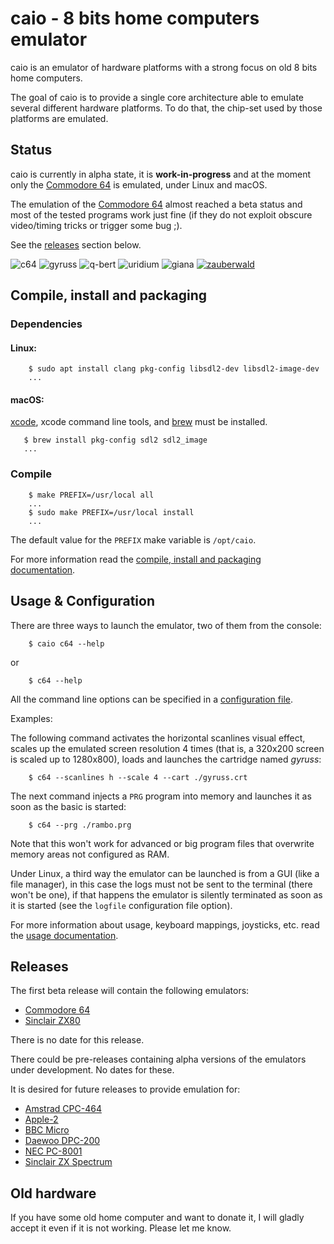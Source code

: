 # caio - 8 bits home computers emulator

caio is an emulator of hardware platforms with a strong focus on old 8 bits
home computers.

The goal of caio is to provide a single core architecture able to emulate
several different hardware platforms. To do that, the chip-set used by those
platforms are emulated.


## Status

caio is currently in alpha state, it is **work-in-progress** and at the
moment only the [Commodore 64](https://en.wikipedia.org/wiki/Commodore_64)
is emulated, under Linux and macOS.

The emulation of the
[Commodore 64](https://en.wikipedia.org/wiki/Commodore_64) almost reached a
beta status and most of the tested programs work just fine (if they do not
exploit obscure video/timing tricks or trigger some bug ;).

See the [releases](#releases) section below.

![c64](images/c64.gif "caio c64")
![gyruss](images/gyruss.gif "Gyruss")
![q-bert](images/q-bert.gif "Q*Bert")
![uridium](images/uridium.gif "Uridium")
![giana](images/giana.gif "Great Giana Sisters")
[![zauberwald](images/zauberwald.png "Zauberwald")](https://csdb.dk/release/?id=188005)


## Compile, install and packaging

### Dependencies

#### Linux:

```
    $ sudo apt install clang pkg-config libsdl2-dev libsdl2-image-dev
    ...
```

#### macOS:

[xcode](https://developer.apple.com/xcode), xcode command line tools, and
[brew](https://brew.sh) must be installed.

```
   $ brew install pkg-config sdl2 sdl2_image
   ...
```

### Compile

```
    $ make PREFIX=/usr/local all
    ...
    $ sudo make PREFIX=/usr/local install
    ...
```

The default value for the `PREFIX` make variable is `/opt/caio`.

For more information read the
[compile, install and packaging documentation](doc/compile.md).


## Usage & Configuration

There are three ways to launch the emulator, two of them from the console:

```
    $ caio c64 --help
```
or

```
    $ c64 --help
```

All the command line options can be specified in a
[configuration file](src/main/caio.conf).

Examples:

The following command activates the horizontal scanlines visual effect, scales
up the emulated screen resolution 4 times (that is, a 320x200 screen is scaled
up to 1280x800), loads and launches the cartridge named *gyruss*:

```
    $ c64 --scanlines h --scale 4 --cart ./gyruss.crt
```

The next command injects a `PRG` program into memory and launches it as soon
as the basic is started:

```
    $ c64 --prg ./rambo.prg
```

Note that this won't work for advanced or big program files that overwrite
memory areas not configured as RAM.

Under Linux, a third way the emulator can be launched is from a GUI
(like a file manager), in this case the logs must not be sent to the terminal
(there won't be one), if that happens the emulator is silently terminated as
soon as it is started (see the `logfile` configuration file option).

For more information about usage, keyboard mappings, joysticks, etc. read the
[usage documentation](doc/usage.md).


## Releases

The first beta release will contain the following emulators:

* [Commodore 64](https://en.wikipedia.org/wiki/Commodore_64)
* [Sinclair ZX80](https://en.wikipedia.org/wiki/ZX80)

There is no date for this release.

There could be pre-releases containing alpha versions of the emulators under
development. No dates for these.

It is desired for future releases to provide emulation for:

* [Amstrad CPC-464](https://en.wikipedia.org/wiki/Amstrad_CPC_464)
* [Apple-2](https://en.wikipedia.org/wiki/Apple_II)
* [BBC Micro](https://en.wikipedia.org/wiki/BBC_Micro)
* [Daewoo DPC-200](https://www.msx.org/wiki/Daewoo_DPC-200)
* [NEC PC-8001](https://en.wikipedia.org/wiki/PC-8000_series#PC-8001)
* [Sinclair ZX Spectrum](https://en.wikipedia.org/wiki/ZX_Spectrum)


## Old hardware

If you have some old home computer and want to donate it, I will gladly accept
it even if it is not working. Please let me know.

